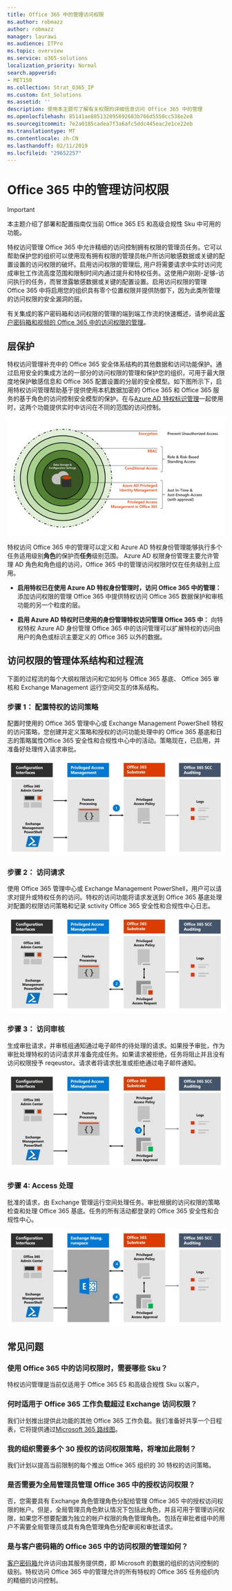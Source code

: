 ```yaml
---
title: Office 365 中的管理访问权限
ms.author: robmazz
author: robmazz
manager: laurawi
ms.audience: ITPro
ms.topic: overview
ms.service: o365-solutions
localization_priority: Normal
search.appverid:
- MET150
ms.collection: Strat_O365_IP
ms.custom: Ent_Solutions
ms.assetid: ''
description: 使用本主题可了解有关权限的详细信息访问 Office 365 中的管理
ms.openlocfilehash: 85141ae885132095692683b766d5550cc538e2e8
ms.sourcegitcommit: 7e2a0185cadea7f3a6afc5ddc445eac2e1ce22eb
ms.translationtype: MT
ms.contentlocale: zh-CN
ms.lasthandoff: 02/11/2019
ms.locfileid: "29652257"
---
```

# <a name="privileged-access-management-in-office-365"></a>Office 365 中的管理访问权限

> [!IMPORTANT]
> 本主题介绍了部署和配置指南仅当前 Office 365 E5 和高级合规性 Sku 中可用的功能。

特权访问管理 Office 365 中允许精细的访问控制拥有权限的管理员任务。它可以帮助保护您的组织可以使用现有拥有权限的管理员帐户所访问敏感数据或关键的配置设置的访问权限的破坏。启用访问权限的管理后, 用户将需要请求中实时访问完成审批工作流高度范围和限制时间内通过提升和特权任务。这使用户刚刚-足够-访问执行的任务，而冒泄露敏感数据或关键的配置设置。启用访问权限的管理 Office 365 中将启用您的组织具有零个位置权限并提供防御下，因为此类所管理的访问权限的安全漏洞的层。

有关集成的客户密码箱和访问权限的管理的端到端工作流的快速概述，请参阅此[客户密码箱和视频的 Office 365 中的访问权限的管理](https://go.microsoft.com/fwlink/?linkid=2066800)。

## <a name="layers-of-protection"></a>层保护

特权访问管理补充中的 Office 365 安全体系结构的其他数据和访问功能保护。通过启用安全的集成方法的一部分的访问权限的管理和保护您的组织，可用于最大限度地保护敏感信息和 Office 365 配置设置的分层的安全模型。如下图所示下，启用特权访问管理帮助基于提供使用本机数据加密的 Office 365 和 Office 365 服务的基于角色的访问控制安全模型的保护。在与[Azure AD 特权标识管理](https://docs.microsoft.com/azure/active-directory/active-directory-privileged-identity-management-configure)一起使用时，这两个功能提供实时中访问在不同的范围的访问控制。

![Office 365 中的分层的保护](media/pam-layered-protection.png)

特权访问 Office 365 中的管理可以定义和 Azure AD 特权身份管理能够执行多个任务适用级别**角色**的保护而**任务**级别范围。 Azure AD 权限身份管理主要允许管理 AD 角色和角色组的访问，Office 365 中的管理访问权限时仅在任务级别上应用。

- **启用特权已在使用 Azure AD 特权身份管理时，访问 Office 365 中的管理：** 添加访问权限的管理 Office 365 中提供特权访问 Office 365 数据保护和审核功能的另一个粒度的层。

- **启用 Azure AD 特权时已使用的身份管理特权访问管理 Office 365 中：** 向特权特权 Azure AD 身份管理 Office 365 中的访问管理可以扩展特权的访问由用户的角色或标识主要定义的 Office 365 以外的数据。  

## <a name="privileged-access-management-architecture-and-process-flow"></a>访问权限的管理体系结构和过程流

下面的过程流的每个大纲权限访问和它如何与 Office 365 基底、 Office 365 审核和 Exchange Management 运行空间交互的体系结构。

### <a name="step-1-configuring-a-privileged-access-policy"></a>步骤 1： 配置特权的访问策略

配置时使用的 Office 365 管理中心或 Exchange Management PowerShell 特权的访问策略，您创建并定义策略和授权的访问功能处理中的 Office 365 基底和日志的策略属性Office 365 安全性和合规性中心中的活动。策略现在，已启用，并准备好处理传入请求审批。

![步骤 1-创建策略](media/pam-step1-policy-creation.jpg)

### <a name="step-2-access-request"></a>步骤 2： 访问请求

使用 Office 365 管理中心或 Exchange Management PowerShell，用户可以请求对提升或特权任务的访问。特权的访问功能将请求发送到 Office 365 基底处理对配置的权限访问策略和记录 sctivity Office 365 安全性和合规性中心日志。

![步骤 2-访问请求](media/pam-step2-access-request.jpg)

### <a name="step-3-access-approval"></a>步骤 3： 访问审核

生成审批请求，并审核组通知通过电子邮件的待处理的请求。如果授予审批，作为审批处理特权的访问请求并准备完成任务。如果请求被拒绝，任务将阻止并且没有访问权限授予 reqeustor。请求者将请求批准或拒绝通过电子邮件通知。

![步骤 3-访问审核](media/pam-step3-access-approval.jpg)

### <a name="step-4-access-processing"></a>步骤 4: Access 处理

批准的请求，由 Exchange 管理运行空间处理任务。审批根据的访问权限的策略检查和处理 Office 365 基底。任务的所有活动都登录的 Office 365 安全性和合规性中心。

![步骤 4-访问处理](media/pam-step4-access-processing.jpg)

## <a name="frequently-asked-questions"></a>常见问题

### <a name="what-skus-do-i-need-to-use-privileged-access-in-office-365"></a>使用 Office 365 中的访问权限时，需要哪些 Sku？
特权访问管理是当前仅适用于 Office 365 E5 和高级合规性 Sku 以客户。

### <a name="when-will-privileged-access-be-available-for-office-365-workloads-beyond-exchange"></a>何时适用于 Office 365 工作负载超过 Exchange 访问权限？
我们计划推出提供此功能的其他 Office 365 工作负载。我们准备好共享一个日程表，它将提供通过[Microsoft 365 路线图](https://www.microsoft.com/microsoft-365/roadmap)。

### <a name="my-organization-needs-more-than-30-privileged-access-polices-will-this-limit-be-increased"></a>我的组织需要多个 30 授权的访问权限策略，将增加此限制？

我们计划以提高当前限制的每个推出 Office 365 组织的 30 特权的访问策略。

### <a name="do-i-need-to-be-a-global-admin-to-manage-privileged-access-in-office-365"></a>是否需要为全局管理员管理 Office 365 中的授权访问权限？
否，您需要具有 Exchange 角色管理角色分配给管理 Office 365 中的授权访问权限的帐户。但是，全局管理员角色默认情况下包括此角色，并且可用于管理访问权限，如果您不想要配置为独立的帐户权限的角色管理角色。包括在审批者组中的用户不需要全局管理员或具有角色管理角色分配审阅和审批请求。 

### <a name="how-is-privileged-access-management-in-office-365-related-to-customer-lockbox"></a>是与客户密码箱的 Office 365 中的访问权限的管理如何？
[客户密码箱](https://docs.microsoft.com/office365/admin/manage/customer-lockbox-requests)允许访问由其服务提供商，即 Microsoft 的数据的组织的访问控制的级别。特权访问 Office 365 中的管理允许的所有特权的 Office 365 任务组织内的精细的访问控制。
